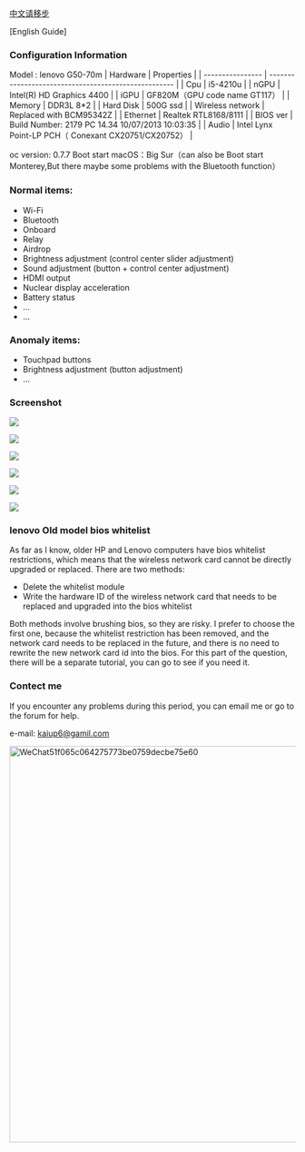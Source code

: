 [中文请移步](https://markipop.github.io/posts/ff690038/)


[English Guide]
### Configuration Information
Model : lenovo G50-70m
| Hardware         | Properties                                           |
| ---------------- | ---------------------------------------------------- |
| Cpu              | i5-4210u                                             |
| nGPU             | Intel(R) HD Graphics 4400                            |
| iGPU             | GF820M（GPU code name GT117）                        |
| Memory           | DDR3L 8*2                                            |
| Hard Disk        | 500G ssd                                             |
| Wireless network | Replaced with BCM95342Z                              |
| Ethernet         | Realtek RTL8168/8111                                 |
| BIOS ver         | Build Number: 2179 PC 14.34 10/07/2013 10:03:35      |
| Audio            | Intel Lynx Point-LP PCH（ Conexant CX20751/CX20752） |

oc version: 0.7.7
Boot start macOS：Big Sur（can also be Boot start Monterey,But there maybe some problems with the Bluetooth function）


### Normal items:
- Wi-Fi
- Bluetooth
- Onboard
- Relay
- Airdrop
- Brightness adjustment (control center slider adjustment)
- Sound adjustment (button + control center adjustment)
- HDMI output
- Nuclear display acceleration
- Battery status
- ...
- ...

### Anomaly items:
- Touchpad buttons
- Brightness adjustment (button adjustment)
- ...


### Screenshot  
![](https://pic.imgdb.cn/item/61c4496a2ab3f51d919b13c8.png)


![](https://pic.imgdb.cn/item/61c41cea2ab3f51d91861fdf.png)


![](https://pic.imgdb.cn/item/61c41cea2ab3f51d91861fe8.png)


![](https://pic.imgdb.cn/item/61c44a2d2ab3f51d919b6617.png)


![](https://pic.imgdb.cn/item/61c44a752ab3f51d919b80d0.png)


![](https://pic.imgdb.cn/item/61c44ab52ab3f51d919b96cf.png)


### lenovo Old model bios whitelist
As far as I know, older HP and Lenovo computers have bios whitelist restrictions, which means that the wireless network card 
cannot be directly upgraded or replaced. There are two methods:

- Delete the whitelist module
- Write the hardware ID of the wireless network card that needs to be replaced and upgraded into the bios whitelist

Both methods involve brushing bios, so they are risky. I prefer to choose the first one, because the whitelist restriction 
has been removed, and the network card needs to be replaced in the future, and there is no need to rewrite the new network 
card id into the bios. For this part of the question, there will be a separate tutorial, you can go to see if you need it.


### Contect me
If you encounter any problems during this period, you can email me or go to the forum for help.

e-mail: kaiup6@gamil.com

<img width="698" alt="WeChat51f065c064275773be0759decbe75e60" src="https://user-images.githubusercontent.com/61401619/147232844-bda5a84e-166d-486e-ad20-b3dddf09f83a.png">
